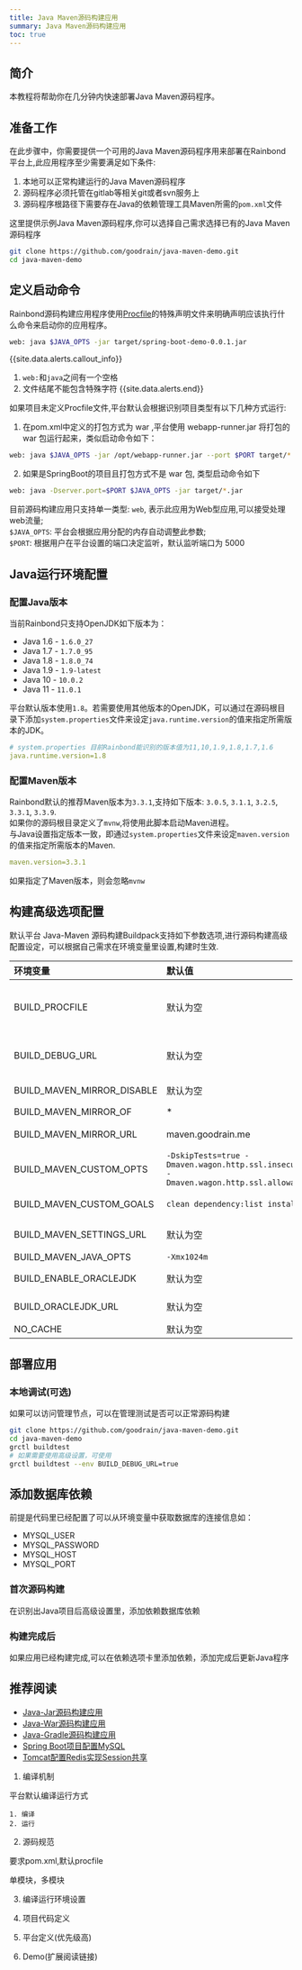 ```yaml
---
title: Java Maven源码构建应用
summary: Java Maven源码构建应用
toc: true
---
```


## 简介

本教程将帮助你在几分钟内快速部署Java Maven源码程序。

## 准备工作

在此步骤中，你需要提供一个可用的Java Maven源码程序用来部署在Rainbond平台上,此应用程序至少需要满足如下条件:

1. 本地可以正常构建运行的Java Maven源码程序
2. 源码程序必须托管在gitlab等相关git或者svn服务上
3. 源码程序根路径下需要存在Java的依赖管理工具Maven所需的`pom.xml`文件

这里提供示例Java Maven源码程序,你可以选择自己需求选择已有的Java Maven源码程序

```bash
git clone https://github.com/goodrain/java-maven-demo.git
cd java-maven-demo
```

## 定义启动命令

Rainbond源码构建应用程序使用[Procfile](./etc/procfile.html)的特殊声明文件来明确声明应该执行什么命令来启动你的应用程序。

```bash
web: java $JAVA_OPTS -jar target/spring-boot-demo-0.0.1.jar
```



{{site.data.alerts.callout_info}}
1. `web:`和`java`之间有一个空格
2. 文件结尾不能包含特殊字符
{{site.data.alerts.end}}

如果项目未定义Procfile文件,平台默认会根据识别项目类型有以下几种方式运行:

1. 在pom.xml中定义的打包方式为 war ,平台使用 webapp-runner.jar 将打包的 war 包运行起来，类似启动命令如下：

```bash
web: java $JAVA_OPTS -jar /opt/webapp-runner.jar --port $PORT target/*.war
```

2. 如果是SpringBoot的项目且打包方式不是 war 包, 类型启动命令如下

```bash
web: java -Dserver.port=$PORT $JAVA_OPTS -jar target/*.jar
```

目前源码构建应用只支持单一类型: `web`, 表示此应用为Web型应用,可以接受处理web流量;  
`$JAVA_OPTS`: 平台会根据应用分配的内存自动调整此参数;  
`$PORT`: 根据用户在平台设置的端口决定监听，默认监听端口为 5000


## Java运行环境配置

### 配置Java版本

当前Rainbond只支持OpenJDK如下版本为：

- Java 1.6 - `1.6.0_27`
- Java 1.7 - `1.7.0_95`
- Java 1.8 - `1.8.0_74`
- Java 1.9 - `1.9-latest`
- Java 10  - `10.0.2`
- Java 11  - `11.0.1`

平台默认版本使用`1.8`。若需要使用其他版本的OpenJDK，可以通过在源码根目录下添加`system.properties`文件来设定`java.runtime.version`的值来指定所需版本的JDK。

```yaml
# system.properties 目前Rainbond能识别的版本值为11,10,1.9,1.8,1.7,1.6
java.runtime.version=1.8
```

### 配置Maven版本

Rainbond默认的推荐Maven版本为`3.3.1`,支持如下版本: `3.0.5`, `3.1.1`, `3.2.5`, `3.3.1`, `3.3.9`.    
如果你的源码根目录定义了`mvnw`,将使用此脚本启动Maven进程。  
与Java设置指定版本一致，即通过`system.properties`文件来设定`maven.version`的值来指定所需版本的Maven.  

```yaml
maven.version=3.3.1
```

如果指定了Maven版本，则会忽略`mvnw`

## 构建高级选项配置

默认平台 Java-Maven 源码构建Buildpack支持如下参数选项,进行源码构建高级配置设定，可以根据自己需求在环境变量里设置,构建时生效.

| 环境变量     | 默认值        | 说明                     |
| :------- | :----------- | :----------------------- |
| BUILD_PROCFILE   |  默认为空     | 配置此值构建时会重写源码中的Procfile |
| BUILD_DEBUG_URL   | 默认为空     | 默认不显示资源下载URL                     |
| BUILD_MAVEN_MIRROR_DISABLE   | 默认为空        | 启用Maven Mirror                    |
| BUILD_MAVEN_MIRROR_OF | * |                      |
| BUILD_MAVEN_MIRROR_URL | maven.goodrain.me |  平台默认Mirror地址                    |
| BUILD_MAVEN_CUSTOM_OPTS| `-DskipTests=true -Dmaven.wagon.http.ssl.insecure=true -Dmaven.wagon.http.ssl.allowall=true`| Maven构建参数|
| BUILD_MAVEN_CUSTOM_GOALS|`clean dependency:list install`|Maven构建参数|
| BUILD_MAVEN_SETTINGS_URL|默认为空|Maven配置地址|
| BUILD_MAVEN_JAVA_OPTS| `-Xmx1024m` ||
| BUILD_ENABLE_ORACLEJDK| 默认为空|启用ORACLEJDK|
| BUILD_ORACLEJDK_URL|默认为空|ORACLEJDK下载路径|
| NO_CACHE| 默认为空| 不使用缓存 |

## 部署应用

### 本地调试(可选)

如果可以访问管理节点，可以在管理测试是否可以正常源码构建

```bash
git clone https://github.com/goodrain/java-maven-demo.git
cd java-maven-demo
grctl buildtest
# 如果需要使用高级设置，可使用
grctl buildtest --env BUILD_DEBUG_URL=true
```

## 添加数据库依赖

前提是代码里已经配置了可以从环境变量中获取数据库的连接信息如：

- MYSQL_USER
- MYSQL_PASSWORD
- MYSQL_HOST
- MYSQL_PORT

### 首次源码构建

在识别出Java项目后高级设置里，添加依赖数据库依赖

### 构建完成后

如果应用已经构建完成,可以在依赖选项卡里添加依赖，添加完成后更新Java程序

## 推荐阅读

- [Java-Jar源码构建应用](./java-jar.html)
- [Java-War源码构建应用](./java-jar.html)
- [Java-Gradle源码构建应用](./java-jar.html)
- [Spring Boot项目配置MySQL](./java/spring-boot-mysql.html)
- [Tomcat配置Redis实现Session共享](./java/tomcat-redis-session.html)



1. 编译机制

平台默认编译运行方式

    1. 编译
    2. 运行

2. 源码规范

要求pom.xml,默认procfile

单模块，多模块

3. 编译运行环境设置

1. 项目代码定义
2. 平台定义(优先级高)

4. Demo(扩展阅读链接)